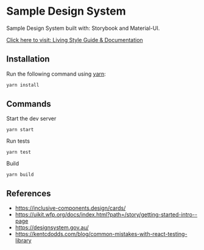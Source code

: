 # Sample Design System

Sample Design System built with: Storybook and Material-UI.

[Click here to visit: Living Style Guide & Documentation](https://main--608f2711f22164003925aefe.chromatic.com/)

## Installation

Run the following command using [yarn](https://yarnpkg.com/lang/en/):

```bash
yarn install
```

## Commands

Start the dev server

```
yarn start
```

Run tests

```
yarn test
```

Build

```
yarn build
```

## References

- https://inclusive-components.design/cards/
- https://uikit.wfp.org/docs/index.html?path=/story/getting-started-intro--page
- https://designsystem.gov.au/
- https://kentcdodds.com/blog/common-mistakes-with-react-testing-library
